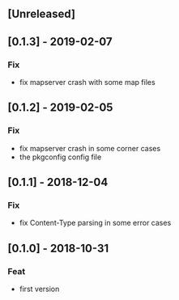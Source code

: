 <a name="unreleased"></a>
## [Unreleased]

<a name="0.1.3"></a>
## [0.1.3] - 2019-02-07
### Fix
- fix mapserver crash with some map files

<a name="0.1.2"></a>
## [0.1.2] - 2019-02-05
### Fix
- fix mapserver crash in some corner cases
- the pkgconfig config file

<a name="0.1.1"></a>
## [0.1.1] - 2018-12-04
### Fix
- fix Content-Type parsing in some error cases

<a name="0.1.0"></a>
## [0.1.0] - 2018-10-31
### Feat
- first version

